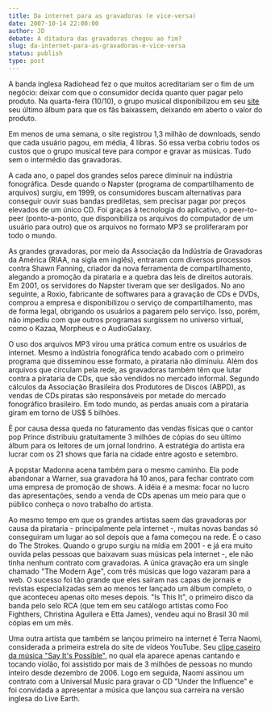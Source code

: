 ```yaml
---
title: Da internet para as gravadoras (e vice-versa)
date: 2007-10-14 22:00:00
author: JD
debate: A ditadura das gravadoras chegou ao fim?
slug: da-internet-para-as-gravadoras-e-vice-versa
status: publish 
type: post
---
```


A banda inglesa Radiohead fez o que muitos acreditariam ser o fim de um negócio: deixar com que o consumidor decida quanto quer pagar pelo produto. Na quarta-feira (10/10), o grupo musical disponibilizou em seu [site](http://www.inrainbowns.com) seu último álbum para que os fãs baixassem, deixando em aberto o valor do produto.  
  
Em menos de uma semana, o site registrou 1,3 milhão de downloads, sendo que cada usuário pagou, em média, 4 libras. Só essa verba cobriu todos os custos que o grupo musical teve para compor e gravar as músicas. Tudo sem o intermédio das gravadoras.  
  
A cada ano, o papel dos grandes selos parece diminuir na indústria fonográfica. Desde quando o Napster (programa de compartilhamento de arquivos) surgiu, em 1999, os consumidores buscam alternativas para conseguir ouvir suas bandas prediletas, sem precisar pagar por preços elevados de um único CD. Foi graças à tecnologia do aplicativo, o peer-to-peer (ponto-a-ponto, que disponibiliza os arquivos do computador de um usuário para outro) que os arquivos no formato MP3 se proliferaram por todo o mundo.  
  
As grandes gravadoras, por meio da Associação da Indústria de Gravadoras da América (RIAA, na sigla em inglês), entraram com diversos processos contra Shawn Fanning, criador da nova ferramenta de compartilhamento, alegando a promoção da pirataria e a quebra das leis de direitos autorais. Em 2001, os servidores do Napster tiveram que ser desligados. No ano seguinte, a Roxio, fabricante de softwares para a gravação de CDs e DVDs, comprou a empresa e disponibilizou o serviço de compartilhamento, mas de forma legal, obrigando os usuários a pagarem pelo serviço. Isso, porém, não impediu com que outros programas surgissem no universo virtual, como o Kazaa, Morpheus e o AudioGalaxy.  
  
O uso dos arquivos MP3 virou uma prática comum entre os usuários de internet. Mesmo a indústria fonográfica tendo acabado com o primeiro programa que disseminou esse formato, a pirataria não diminuiu. Além dos arquivos que circulam pela rede, as gravadoras também têm que lutar contra a pirataria de CDs, que são vendidos no mercado informal. Segundo cálculos da Associação Brasileira dos Produtores de Discos (ABPD), as vendas de CDs piratas são responsáveis por metade do mercado fonográfico brasileiro. Em todo mundo, as perdas anuais com a pirataria giram em torno de US$ 5 bilhões.  
  
É por causa dessa queda no faturamento das vendas físicas que o cantor pop Prince distribuiu gratuitamente 3 milhões de cópias do seu último álbum para os leitores de um jornal londrino. A estratégia do artista era lucrar com os 21 shows que faria na cidade entre agosto e setembro.  
  
A popstar Madonna acena também para o mesmo caminho. Ela pode abandonar a Warner, sua gravadora há 10 anos, para fechar contrato com uma empresa de promoção de shows. A idéia é a mesma: focar no lucro das apresentações, sendo a venda de CDs apenas um meio para que o público conheça o novo trabalho do artista.  
  
Ao mesmo tempo em que os grandes artistas saem das gravadoras por causa da pirataria - principalmente pela internet -, muitas novas bandas só conseguiram um lugar ao sol depois que a fama começou na rede. É o caso do The Strokes. Quando o grupo surgiu na mídia em 2001 - e já era muito ouvida pelas pessoas que baixavam suas músicas pela internet -, ele não tinha nenhum contrato com gravadoras. A única gravação era um single chamado "The Modern Age", com três músicas que logo vazaram para a web. O sucesso foi tão grande que eles saíram nas capas de jornais e revistas especializadas sem ao menos ter lançado um álbum completo, o que aconteceu apenas oito meses depois. "Is This It", o primeiro disco da banda pelo selo RCA (que tem em seu catálogo artistas como Foo Fighthers, Christina Aguilera e Etta James), vendeu aqui no Brasil 30 mil cópias em um mês.  
  
Uma outra artista que também se lançou primeiro na internet é Terra Naomi, considerada a primeira estrela do site de vídeos YouTube. Seu [clipe caseiro da música "Say It's Possible"](http://www.youtube.com/watch?v=ARHyRI9_NB4), no qual ela aparece apenas cantando e tocando violão, foi assistido por mais de 3 milhões de pessoas no mundo inteiro desde dezembro de 2006. Logo em seguida, Naomi assinou um contrato com a Universal Music para gravar o CD "Under the Influence" e foi convidada a apresentar a música que lançou sua carreira na versão inglesa do Live Earth.



